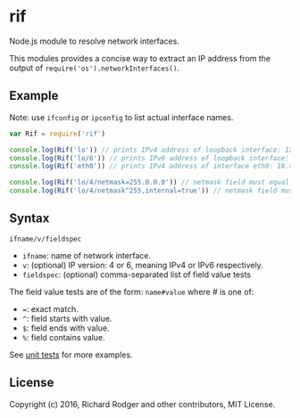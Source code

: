 # rif
Node.js module to resolve network interfaces.

This modules provides a concise way to extract an IP address from the
output of `require('os').networkInterfaces()`.

## Example

Note: use `ifconfig` or `ipconfig` to list actual interface names.

```js
var Rif = require('rif')

console.log(Rif('lo')) // prints IPv4 address of loopback interface: 127.0.0.1
console.log(Rif('lo/6')) // prints IPv6 address of loopback interface: ::1
console.log(Rif('eth0')) // prints IPv4 address of interface eth0: 10.x.x.x (depends on your system!)

console.log(Rif('lo/4/netmask=255.0.0.0')) // netmask field must equal 255.0.0.0
console.log(Rif('lo/4/netmask^255,internal=true')) // netmask field must start with 255 and internal field must have value true
```

## Syntax

`ifname/v/fieldspec`

  * `ifname`: name of network interface.
  * `v`: (optional) IP version: 4 or 6, meaning IPv4 or IPv6 respectively.
  * `fieldspec`: (optional) comma-separated list of field value tests
  
The field value tests are of the form: `name#value` where # is one of:

  * `=`: exact match.
  * `^`: field starts with value.
  * `$`: field ends with value.
  * `%`: field contains value.

See [unit tests](../master/test/rif.test.js) for more examples.


## License
Copyright (c) 2016, Richard Rodger and other contributors, MIT License.


